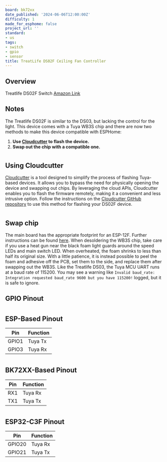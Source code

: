 ```yaml
---
board: bk72xx
date_published: '2024-06-06T12:00:00Z'
difficulty: 1
made_for_esphome: false
project_url: ''
standard:
- us
tags:
- switch
- gpio
- sensor
title: TreatLife DS02F Ceiling Fan Controller
---
```


## Overview

Treatlife DS02F Switch
[Amazon Link](https://amzn.to/400MRsE)

## Notes

The Treatlife DS02F is similar to the DS03, but lacking the control for the light. This device comes with a Tuya WB3S chip and there are now two methods to make this device compatible with ESPHome:
1. **Use [Cloudcutter](https://github.com/tuya-cloudcutter/tuya-cloudcutter) to flash the device.**
2. **Swap out the chip with a compatible one.**
#

## Using Cloudcutter

[Cloudcutter](https://github.com/tuya-cloudcutter/tuya-cloudcutter) is a tool designed to simplify the process of flashing Tuya-based devices. It allows you to bypass the need for physically opening the device and swapping out chips. By leveraging the cloud APIs, Cloudcutter enables you to flash the firmware remotely, making it a convenient and less intrusive option. Follow the instructions on the [Cloudcutter GitHub repository](https://github.com/tuya-cloudcutter/tuya-cloudcutter) to use this method for flashing your DS02F device.
#

## Swap chip

The main board has the appropriate footprint for an ESP-12F. Further instructions can be found [here](https://community.home-assistant.io/t/treatlife-dual-outlet-indoor-dimmer-plug-wb3s-to-esp-12-transplant/256798). When desoldering the WB3S chip, take care if you use a heat gun near the black foam light guards around the speed LEDs and main switch LED. When overheated, the foam shrinks to less than half its original size. With a little patience, it is instead possible to peel the foam and adhesive off the PCB, set them to the side, and replace them after swapping out the WB3S.
Like the Treatlife DS03, the Tuya MCU UART runs at a baud rate of 115200. You may see a warning like `Invalid baud_rate: Integration requested baud_rate 9600 but you have 115200!` logged, but it is safe to ignore.

## GPIO Pinout

#

## ESP-Based Pinout

| Pin   | Function |
| ----- | -------- |
| GPIO1 | Tuya Tx  |
| GPIO3 | Tuya Rx  |
#

## BK72XX-Based Pinout

| Pin   | Function |
| ----- | -------- |
| RX1   | Tuya Rx  |
| TX1   | Tuya Tx  |
#

## ESP32-C3F Pinout

| Pin   | Function |
| ----- | -------- |
| GPIO20| Tuya Rx  |
| GPIO21| Tuya Tx  |
